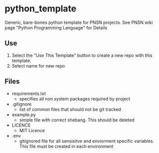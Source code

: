 # python_template
Generic, bare-bones python template for PNSN projects.
See PNSN wiki page "Python Programming Language" for Details

## Use
1. Select the "Use This Template" button to create a new repo with this template. 
1. Select name for new repo


## Files
* requirements.txt
  * specifies all non system packages required by project
* .gitignore
  * list of common files that should not be git tracked
* example.py
  * simple file with correct shebang. This should be deleted
* LICENCE
  * MIT Licence
* .env
  * gitignored file for all sensisitve and enviorment specific variables. This file must be created in each environment

 




